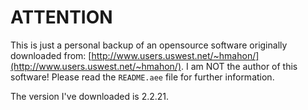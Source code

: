 # ATTENTION

This is just a personal backup of an opensource software originally downloaded from: [http://www.users.uswest.net/~hmahon/](http://www.users.uswest.net/~hmahon/).
I am NOT the author of this software! Please read the `README.aee` file for further information.

The version I've downloaded is 2.2.21.

